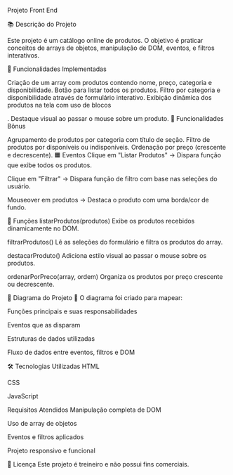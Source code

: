 Projeto Front End

📚 Descrição do Projeto

Este projeto é um catálogo online de produtos. O objetivo é praticar conceitos de arrays de objetos, manipulação de DOM, eventos, e filtros interativos.

🚀 Funcionalidades Implementadas

 Criação de um array com produtos contendo nome, preço, categoria e disponibilidade.
 Botão para listar todos os produtos.
 Filtro por categoria e disponibilidade através de formulário interativo.
 Exibição dinâmica dos produtos na tela com uso de blocos <div class="produto">.
 Destaque visual ao passar o mouse sobre um produto.
🎯 Funcionalidades Bônus

 Agrupamento de produtos por categoria com título de seção.
 Filtro de produtos por disponíveis ou indisponíveis.
 Ordenação por preço (crescente e decrescente).
🟧 Eventos Clique em "Listar Produtos" → Dispara função que exibe todos os produtos.

Clique em "Filtrar" → Dispara função de filtro com base nas seleções do usuário.

Mouseover em produtos → Destaca o produto com uma borda/cor de fundo.

🔵 Funções listarProdutos(produtos) Exibe os produtos recebidos dinamicamente no DOM.

filtrarProdutos() Lê as seleções do formulário e filtra os produtos do array.

destacarProduto() Adiciona estilo visual ao passar o mouse sobre os produtos.

ordenarPorPreco(array, ordem) Organiza os produtos por preço crescente ou decrescente.

🧩 Diagrama do Projeto 📌 O diagrama foi criado para mapear:

Funções principais e suas responsabilidades

Eventos que as disparam

Estruturas de dados utilizadas

Fluxo de dados entre eventos, filtros e DOM

🛠️ Tecnologias Utilizadas HTML

CSS

JavaScript

   Requisitos Atendidos Manipulação completa de DOM

Uso de array de objetos

Eventos e filtros aplicados

Projeto responsivo e funcional

📎 Licença Este projeto é treineiro e não possui fins comerciais.
